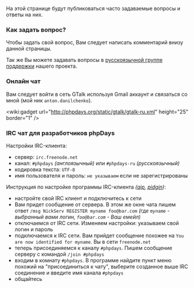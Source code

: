 На этой странице будут публиковаться часто задаваемые вопросы и ответы на них.

### Как задать вопрос? ###

Чтобы задать свой вопрос, Вам следует написать комментарий внизу данной страницы.

Так же Вы можете задавать вопросы в [русскоязычной группе поддержки](http://groups.google.com/group/phpdays-ru) нашего проекта.

### Онлайн чат ###

Вам следует войти в сеть GTalk используя Gmail аккаунт и связаться со мной (мой ник `anton.danilchenko`).

&lt;wiki:gadget url="http://phpdays.org/static/gtalk/gtalk-ru.xml" height="25" border="1" /&gt;

### IRC чат для разработчиков phpDays ###

Настройки IRC-клиента:
  * сервер: `irc.freenode.net`
  * канал: `#phpdays` _(англоязычный)_ или `#phpdays-ru` _(русскоязычный)_
  * кодировка текста: `UTF-8`
  * имя пользователя и пароль: `не указываем` если не зарегистрированы

Инструкция по настройке программы IRC-клиента _([qip](http://qip.ru), [pidgin](http://pidgin.im))_:
  * настройте свой IRC клиент и подключитесь к сети
  * Вам придет сообщение от сервера. В этом же окне чата пишем ответ `/msg NickServ REGISTER myname foo@bar.com` _(где `myname` - выбранный вами логин, `foo@bar.com` - Ваш емейл)_
  * отключаемся от IRC сети. Изменяем настройки: указываем свой логин и пароль
  * подключаемся к IRC сети. Вам прийдет сообщение похожее на `You are now identified for myname`. Вы в сети `freenode.net`
  * теперь присоединяемся к каналу `#phpdays`. Пишем сообщение серверу с командой `/join #phpdays`
  * входим в комнату `#phpdays`. В программе найдите пункт меню похожий на "присоединиться к чату", выберите созданное выше IRC соединение и введите имя канала `#phpdays`
  * общайтесь